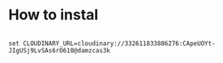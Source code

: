 # How to instal


``` Config cloudinary environment

set CLOUDINARY_URL=cloudinary://332611833886276:CApeUOYt-JIgUSj9LvSAs6rO610@damzcas3k

```

